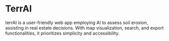 # TerrAI
terrAI is a user-friendly web app employing AI to assess soil erosion, assisting in real estate decisions. With map visualization, search, and export functionalities, it prioritizes simplicity and accessibility.
